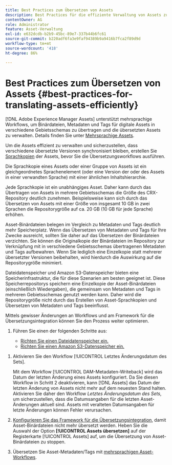 ```yaml
---
title: Best Practices zum Übersetzen von Assets
description: Best Practices für die effiziente Verwaltung von Assets zur Synchronisation verschiedener übersetzter Versionen und zur Optimierung von Übersetzungs-Workflows.
contentOwner: AG
role: Administrator
feature: Asset-Verwaltung
exl-id: e632dcdb-b2b9-45bc-89e7-337b44b6fc61
source-git-commit: b220adf6fa3e9faf94389b9a9416b7fca2f89d9d
workflow-type: tm+mt
source-wordcount: '418'
ht-degree: 86%

---
```


# Best Practices zum Übersetzen von Assets {#best-practices-for-translating-assets-efficiently}

[!DNL Adobe Experience Manager Assets] unterstützt mehrsprachige Workflows, um Binärdateien, Metadaten und Tags für digitale Assets in verschiedene Gebietsschemas zu übertragen und die übersetzten Assets zu verwalten. Details finden Sie unter [Mehrsprachige Assets](multilingual-assets.md).

Um die Assets effizient zu verwalten und sicherzustellen, dass verschiedene übersetzte Versionen synchronisiert bleiben, erstellen Sie [Sprachkopien](preparing-assets-for-translation.md) der Assets, bevor Sie die Übersetzungsworkflows ausführen.

Die Sprachkopie eines Assets oder einer Gruppe von Assets ist ein gleichgeordnetes Sprachenelement (oder eine Version der oder des Assets in einer verwandten Sprache) mit einer ähnlichen Inhaltshierarchie.

Jede Sprachkopie ist ein unabhängiges Asset. Daher kann durch das Übertragen von Assets in mehrere Gebietsschemas die Größe des CRX-Repository deutlich zunehmen. Beispielsweise kann sich durch das Übersetzen von Assets mit einer Größe von insgesamt 10 GB in zwei Sprachen die Repositorygröße auf ca. 20 GB (10 GB für jede Sprache) erhöhen.

Asset-Binärdateien belegen im Vergleich zu Metadaten und Tags deutlich mehr Speicherplatz. Wenn das Übersetzen von Metadaten und Tags für Ihre Zwecke ausreicht, sollten Sie daher auf das Übersetzen der Binärdateien verzichten. Sie können die Originalkopie der Binärdateien im Repository zur Verknüpfung mit in verschiedene Gebietsschemas übertragenen Metadaten und Tags aufbewahren. Wenn Sie lediglich eine Einzelkopie statt mehrerer übersetzter Versionen beibehalten, wird hierdurch die Auswirkung auf die Repositorygröße minimiert.

Dateidatenspeicher und Amazon S3-Datenspeicher bieten eine Speicherinfrastruktur, die für diese Szenarien am besten geeignet ist. Diese Speicherrepositorys speichern eine Einzelkopie der Asset-Binärdateien (einschließlich Wiedergaben), die gemeinsam von Metadaten und Tags in mehreren Gebietsschemas genutzt werden kann. Daher wird die Repositorygröße nicht durch das Erstellen von Asset-Sprachkopien und Übersetzen von Metadaten und Tags beeinflusst.

Mittels gewisser Änderungen an Workflows und am Framework für die Übersetzungsintegration können Sie den Prozess weiter optimieren.

1. Führen Sie einen der folgenden Schritte aus:

   * [Richten Sie einen Dateidatenspeicher ein.](/help/sites-deploying/data-store-config.md)
   * [Richten Sie einen Amazon S3-Datenspeicher ein.](/help/sites-deploying/data-store-config.md)

<!--
1. Disable the [DAM MetaData Write-back](/help/sites-administering/workflow-offloader.md#disable-offloading) workflow.

   As the name suggests, the [!UICONTROL DAM Metadata Writeback] workflow rewrites the metadata to the binary file. Because the metadata changes after translation, writing it back to the binary file generates a different binary for a language copy.

   >[!NOTE]
   >
   >Disabling the [!UICONTROL DAM MetaData Writeback] workflow turns off XMP metadata write-back on asset binaries. Consequently, future metadata changes are no longer be saved within the assets. Evaluate the consequences before disabling this workflow.
-->

1. Aktivieren Sie den Workflow [!UICONTROL Letztes Änderungsdatum des Sets].

   Mit dem Workflow [!UICONTROL DAM-Metadaten-Writeback] wird das Datum der letzten Änderung eines Assets konfiguriert. Da Sie diesen Workflow in Schritt 2 deaktivieren, kann [!DNL Assets] das Datum der letzten Änderung von Assets nicht mehr auf dem neuesten Stand halten. Aktivieren Sie daher den Workflow *Letztes Änderungsdatum des Sets*, um sicherzustellen, dass die Datumsangaben für die letzten Asset-Änderungen aktuell sind. Assets mit veralteten Datumsangaben für letzte Änderungen können Fehler verursachen.

1. [Konfigurieren Sie das Framework für die Übersetzungsintegration](/help/sites-administering/tc-tic.md), damit Asset-Binärdateien nicht mehr übersetzt werden. Heben Sie die Auswahl der Option **[!UICONTROL Assets übersetzen]** auf der Registerkarte [!UICONTROL Assets] auf, um die Übersetzung von Asset-Binärdateien zu stoppen.
1. Übersetzen Sie Asset-Metadaten/Tags mit [mehrsprachigen Asset-Workflows](multilingual-assets.md).
